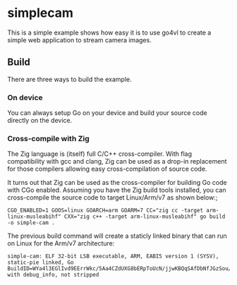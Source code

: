 # simplecam

This is a simple example shows how easy it is to use go4vl to 
create a simple web application to stream camera images.

## Build
There are three ways to build the example.

### On device
You can always setup Go on your device and build your source code directly on the device.

### Cross-compile with Zig
The Zig language is (itself) full C/C++ cross-compiler. With flag compatibility with gcc and clang, 
Zig can be used as a drop-in replacement for those compilers allowing easy cross-compilation of source code.

It turns out that Zig can be used as the cross-compiler for building Go code with CGo enabled. Assuming you have
the Zig build tools installed, you can cross-compile the source code to target Linux/Arm/v7 as shown below:;

```
CGO_ENABLED=1 GOOS=linux GOARCH=arm GOARM=7 CC="zig cc -target arm-linux-musleabihf" CXX="zig c++ -target arm-linux-musleabihf" go build -o simple-cam .
```

The previous build command will create a staticly linked binary that can run on Linux for the Arm/v7 architecture:

```
simple-cam: ELF 32-bit LSB executable, ARM, EABI5 version 1 (SYSV), static-pie linked, Go BuildID=WYa4l3EGlIvd9EErrWkc/5Aa4CZdUXG8bERpToUcN/jjwKBQqSAfDbNfJGzSou/27sOKN7B1e0dtPc7PqmR, with debug_info, not stripped
```